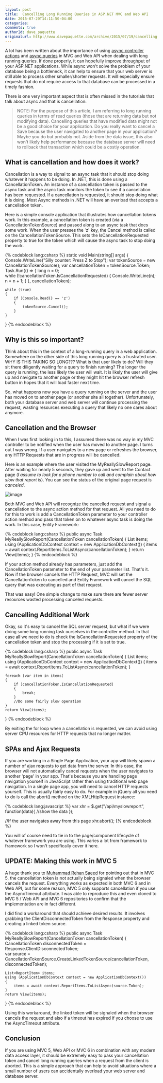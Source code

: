 ```yaml
---
layout: post
title:  Cancelling Long Running Queries in ASP.NET MVC and Web API
date: 2015-07-20T14:11:50-04:00
categories:
comments: true
authorId: dave_paquette
originalurl: http://www.davepaquette.com/archive/2015/07/19/cancelling-long-running-queries-in-asp-net-mvc-and-web-api.aspx
---
```



A lot has been written about the importance of using [async controller actions][1] and [async queries][2] in MVC and Web API when dealing with long running queries. If done properly, it can hopefully [improve throughput][3] of your ASP.NET applications. While async won't solve the problem of your database being a bottleneck, it can help to ensure that your web server is still able to process other smaller/shorter requests. It will especially ensure requests that do not require access to that database can be processed in a timely fashion.

<!--more-->

There is one very important aspect that is often missed in the tutorials that talk about async and that is cancellation.

> NOTE: For the purpose of this article, I am referring to long running queries in terms of read queries (those that are returning data but not modifying data). Cancelling queries that have modified data might not be a good choice for your application. Do you really want to cancel a Save because the user navigated to another page in your application? Maybe you do but probably not. Aside from the data issue, this also won't likely help performance because the database server will need to rollback that transaction which could be a costly operation.

## What is cancellation and how does it work?

Cancellation is a way to signal to an async task that it should stop doing whatever it happens to be doing. In .NET, this is done using a CancellationToken. An instance of a cancellation token is passed to the async task and the async task monitors the token to see if a cancellation has been requested. If a cancellation is requested, it should stop doing what it is doing. Most Async methods in .NET will have an overload that accepts a cancellation token.

Here is a simple console application that illustrates how cancellation tokens work. In this example, a cancellation token is created (via a CancellationTokenSource) and passed along to an async task that does some work. When the user presses the 'z' key, the Cancel method is called on the CancellationTokenSource. This sets the IsCancellationRequested property to true for the token which will cause the async task to stop doing the work.

{% codeblock lang:csharp %}
static void Main(string[] args)
{
    Console.WriteLine("Silly counter: Press Z to Stop");
    var tokenSource = new CancellationTokenSource();
    var cancellationToken = tokenSource.Token;
    Task.Run(() =>
    {
        long n = 0;                
        while (!cancellationToken.IsCancellationRequested)
        {
            Console.WriteLine(n);
            n = n + 1;
        }
    }, cancellationToken);
 
    while (true)
    {            
        if (Console.Read() == 'z')
        {
            tokenSource.Cancel();                  
        }
    }            
}
{% endcodeblock %}

## Why is this so important?

Think about this in the context of a long-running query in a web application. Somewhere on the other side of this long running query is a frustrated user. WHY IS THIS TAKING SO LONG???  What is that user likely to do? Will they sit there diligently waiting for a query to finish running? The longer the query is running, the less likely the user will wait. It is likely the user will give up and navigate to another page or they might hit the browser refresh button in hopes that it will load faster next time.

So, what happens now you have a query running on the server and the user has moved on to another page (or another site all together). Unfortunately, both your database server and web server will continue processing the request, wasting resources executing a query that likely no one cares about anymore.

## Cancellation and the Browser

When I was first looking in to this, I assumed there was no way in my MVC controller to be notified when the user has moved to another page. I turns out I was wrong. If a user navigates to a new page or refreshes the browser, any HTTP Requests that are in progress will be cancelled.

Here is an example where the user visited the MyReallySlowReport page. After waiting for nearly 5 seconds, they gave up and went to the Contact page (_I assume to look for a phone number to call and complain about how slow that report is_). You can see the status of the original page request is _canceled_.

![image][4]

Both MVC and Web API will recognize the cancelled request and signal a cancellation to the async action method for that request.  All you need to do for this to work is add a CancellationToken parameter to your controller action method and pass that token on to whatever async task is doing the work. In this case, Entity Framework:

{% codeblock lang:csharp %}
public async Task MyReallySlowReport(CancellationToken cancellationToken)
{
    List<ReportItem> items;
    using (ApplicationDbContext context = new ApplicationDbContext())
    {
        items = await context.ReportItems.ToListAsync(cancellationToken);
    }
    return View(items);
}
{% endcodeblock %}

If your action method already has parameters, just add the CancellationToken parameter to the end of your parameter list. That's it. Now if the browser cancels the HTTP Request, MVC will set the CancellationToken to cancelled and Entity Framework will cancel the SQL query that was executing as part of that request.

That was easy! One simple change to make sure there are fewer server resources wasted processing canceled requests.

## Cancelling Additional Work

Okay, so it's easy to cancel the SQL server request, but what if we were doing some long running task ourselves in the controller method. In that case all we need to do is check the IsCancellationRequested property of the cancellation token and stop the processing if it is set to true.

{% codeblock lang:csharp %}
public async Task MyReallySlowReport(CancellationToken cancellationToken)
{
    List<ReportItem> items;
    using (ApplicationDbContext context = new ApplicationDbContext())
    {
        items = await context.ReportItems.ToListAsync(cancellationToken);
    }
   
    foreach (var item in items)
    {
        if (cancellationToken.IsCancellationRequested)
        {
            break;
        }
        //Do some fairly slow operation
    }
    return View(items);
}
{% endcodeblock %}

By exiting the for loop when a cancellation is requested, we can avoid using server CPU resources for HTTP requests that no longer matter.

## SPAs and Ajax Requests

If you are working in a Single Page Application, your app will likely spawn a number of ajax requests to get data from the server. In this case, the browser will not automatically cancel requests when the user navigates to another 'page' in your app. That's because you are handling page navigation yourself in JavaScript rather then using traditional web page navigation. In a single page app, you will need to cancel HTTP requests yourself. This is usually fairly easy to do. For example in jQuery all you need to do is call the abort() method on the XMLHttpRequest instance:

{% codeblock lang:javascript %}
var xhr = $.get("/api/myslowreport", function(data){
  //show the data
});
 
//If the user navigates away from this page
xhr.abort();
{% endcodeblock %}

You will of course need to tie in to the page/component lifecycle of whatever framework you are using. This varies a lot from framework to framework so I won't specifically cover it here.

## UPDATE: Making this work in MVC 5

A huge thank you to [Muhammad Rehan Saeed](https://disqus.com/by/RehanSaeedUK/) for pointing out that in MVC 5, the cancellation token is not actually being signaled when the browser cancels the request. Everything works as expected in both MVC 6 and in Web API, but for some reason, MVC 5 only supports cancellation if you use the AsyncTimeout attribute. I was able to reproduce this and even cloned to MVC 5 / Web API and MVC 6 repositories to confirm that the implementation are in fact different.

I did find a workaround that should achieve desired results. It involves grabbing the ClientDisconnectedToken from the Response property and creating a linked token source.

{% codeblock lang:csharp %}
public async Task<ActionResult> MyReallySlowReport(CancellationToken cancellationToken)
{
     CancellationToken disconnectedToken = Response.ClientDisconnectedToken;            
     var source = CancellationTokenSource.CreateLinkedTokenSource(cancellationToken, disconnectedToken);

    List<ReportItem> items;
    using (ApplicationDbContext context = new ApplicationDbContext())
    { 
        items = await context.ReportItems.ToListAsync(source.Token);
    }
    return View(items);
}
{% endcodeblock %}

Using this workaround, the linked token will be signaled when the browser cancels the request and also if a timeout has expired if you choose to use the AsyncTimeout attribute.

## Conclusion

If you are using MVC 5, Web API or MVC 6 in combination with any modern data access layer, it should be extremely easy to pass your cancellation token and cancel long running queries when a request from the client is aborted. This is a simple approach that can help to avoid situations where a small number of users can accidentally overload your web server and database server.

[1]: http://www.asp.net/mvc/overview/getting-started/getting-started-with-ef-using-mvc/async-and-stored-procedures-with-the-entity-framework-in-an-asp-net-mvc-application
[2]: https://msdn.microsoft.com/en-us/data/jj819165
[3]: https://channel9.msdn.com/Events/TechEd/NorthAmerica/2013/DEV-B337
[4]: http://www.davepaquette.com/wp-content/uploads/2015/07/image_thumb.png "image"
